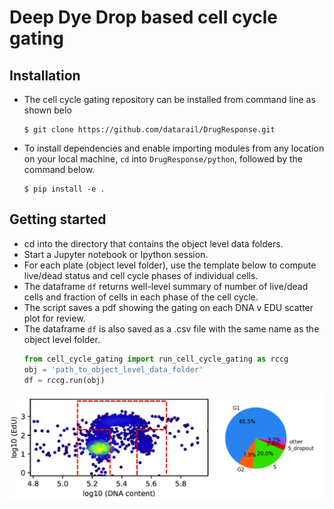 # Deep Dye Drop based cell cycle gating

## Installation
* The cell cycle gating repository can be installed from command line as shown belo
  ```
  $ git clone https://github.com/datarail/DrugResponse.git
  ```
* To install dependencies and enable importing modules from any location on your local machine, `cd` into `DrugResponse/python`, followed by the command below.
   ```
   $ pip install -e .
   ```
## Getting started
* cd into the directory that contains the object level data folders. 
* Start a Jupyter notebook or Ipython session.
* For each plate (object level folder), use the template below to compute live/dead status and cell cycle phases of individual cells.
* The dataframe `df` returns well-level summary of number of live/dead cells and fraction of cells in each phase of the cell cycle.
* The script saves a pdf showing the gating on each DNA v EDU scatter plot for review. 
* The dataframe `df` is also saved as a .csv file with the same name as the object level folder.
  ```python 
  from cell_cycle_gating import run_cell_cycle_gating as rccg
  obj = 'path_to_object_level_data_folder'
  df = rccg.run(obj)
  ```    

![Alt text](example_plots/example_plot.jpg?raw=true "Title")
